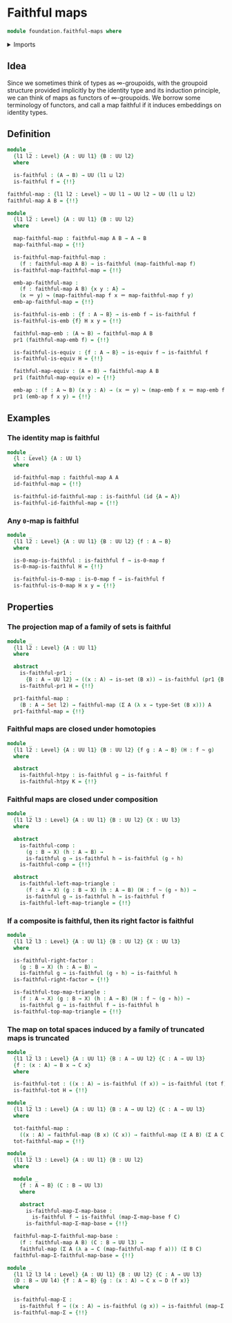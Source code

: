 # Faithful maps

```agda
module foundation.faithful-maps where
```

<details><summary>Imports</summary>

```agda
open import foundation.0-maps
open import foundation.action-on-identifications-functions
open import foundation.dependent-pair-types
open import foundation.universe-levels

open import foundation-core.embeddings
open import foundation-core.equivalences
open import foundation-core.function-types
open import foundation-core.functoriality-dependent-pair-types
open import foundation-core.homotopies
open import foundation-core.identity-types
open import foundation-core.propositional-maps
open import foundation-core.sets
open import foundation-core.truncated-maps
open import foundation-core.truncation-levels
```

</details>

## Idea

Since we sometimes think of types as ∞-groupoids, with the groupoid structure
provided implicitly by the identity type and its induction principle, we can
think of maps as functors of ∞-groupoids. We borrow some terminology of
functors, and call a map faithful if it induces embeddings on identity types.

## Definition

```agda
module _
  {l1 l2 : Level} {A : UU l1} {B : UU l2}
  where

  is-faithful : (A → B) → UU (l1 ⊔ l2)
  is-faithful f = {!!}

faithful-map : {l1 l2 : Level} → UU l1 → UU l2 → UU (l1 ⊔ l2)
faithful-map A B = {!!}

module _
  {l1 l2 : Level} {A : UU l1} {B : UU l2}
  where

  map-faithful-map : faithful-map A B → A → B
  map-faithful-map = {!!}

  is-faithful-map-faithful-map :
    (f : faithful-map A B) → is-faithful (map-faithful-map f)
  is-faithful-map-faithful-map = {!!}

  emb-ap-faithful-map :
    (f : faithful-map A B) {x y : A} →
    (x ＝ y) ↪ (map-faithful-map f x ＝ map-faithful-map f y)
  emb-ap-faithful-map = {!!}

  is-faithful-is-emb : {f : A → B} → is-emb f → is-faithful f
  is-faithful-is-emb {f} H x y = {!!}

  faithful-map-emb : (A ↪ B) → faithful-map A B
  pr1 (faithful-map-emb f) = {!!}

  is-faithful-is-equiv : {f : A → B} → is-equiv f → is-faithful f
  is-faithful-is-equiv H = {!!}

  faithful-map-equiv : (A ≃ B) → faithful-map A B
  pr1 (faithful-map-equiv e) = {!!}

  emb-ap : (f : A ↪ B) (x y : A) → (x ＝ y) ↪ (map-emb f x ＝ map-emb f y)
  pr1 (emb-ap f x y) = {!!}
```

## Examples

### The identity map is faithful

```agda
module _
  {l : Level} {A : UU l}
  where

  id-faithful-map : faithful-map A A
  id-faithful-map = {!!}

  is-faithful-id-faithful-map : is-faithful (id {A = A})
  is-faithful-id-faithful-map = {!!}
```

### Any `0`-map is faithful

```agda
module _
  {l1 l2 : Level} {A : UU l1} {B : UU l2} {f : A → B}
  where

  is-0-map-is-faithful : is-faithful f → is-0-map f
  is-0-map-is-faithful H = {!!}

  is-faithful-is-0-map : is-0-map f → is-faithful f
  is-faithful-is-0-map H x y = {!!}
```

## Properties

### The projection map of a family of sets is faithful

```agda
module _
  {l1 l2 : Level} {A : UU l1}
  where

  abstract
    is-faithful-pr1 :
      {B : A → UU l2} → ((x : A) → is-set (B x)) → is-faithful (pr1 {B = B})
    is-faithful-pr1 H = {!!}

  pr1-faithful-map :
    (B : A → Set l2) → faithful-map (Σ A (λ x → type-Set (B x))) A
  pr1-faithful-map = {!!}
```

### Faithful maps are closed under homotopies

```agda
module _
  {l1 l2 : Level} {A : UU l1} {B : UU l2} {f g : A → B} (H : f ~ g)
  where

  abstract
    is-faithful-htpy : is-faithful g → is-faithful f
    is-faithful-htpy K = {!!}
```

### Faithful maps are closed under composition

```agda
module _
  {l1 l2 l3 : Level} {A : UU l1} {B : UU l2} {X : UU l3}
  where

  abstract
    is-faithful-comp :
      (g : B → X) (h : A → B) →
      is-faithful g → is-faithful h → is-faithful (g ∘ h)
    is-faithful-comp = {!!}

  abstract
    is-faithful-left-map-triangle :
      (f : A → X) (g : B → X) (h : A → B) (H : f ~ (g ∘ h)) →
      is-faithful g → is-faithful h → is-faithful f
    is-faithful-left-map-triangle = {!!}
```

### If a composite is faithful, then its right factor is faithful

```agda
module _
  {l1 l2 l3 : Level} {A : UU l1} {B : UU l2} {X : UU l3}
  where

  is-faithful-right-factor :
    (g : B → X) (h : A → B) →
    is-faithful g → is-faithful (g ∘ h) → is-faithful h
  is-faithful-right-factor = {!!}

  is-faithful-top-map-triangle :
    (f : A → X) (g : B → X) (h : A → B) (H : f ~ (g ∘ h)) →
    is-faithful g → is-faithful f → is-faithful h
  is-faithful-top-map-triangle = {!!}
```

### The map on total spaces induced by a family of truncated maps is truncated

```agda
module _
  {l1 l2 l3 : Level} {A : UU l1} {B : A → UU l2} {C : A → UU l3}
  {f : (x : A) → B x → C x}
  where

  is-faithful-tot : ((x : A) → is-faithful (f x)) → is-faithful (tot f)
  is-faithful-tot H = {!!}

module _
  {l1 l2 l3 : Level} {A : UU l1} {B : A → UU l2} {C : A → UU l3}
  where

  tot-faithful-map :
    ((x : A) → faithful-map (B x) (C x)) → faithful-map (Σ A B) (Σ A C)
  tot-faithful-map = {!!}

module _
  {l1 l2 l3 : Level} {A : UU l1} {B : UU l2}
  where

  module _
    {f : A → B} (C : B → UU l3)
    where

    abstract
      is-faithful-map-Σ-map-base :
        is-faithful f → is-faithful (map-Σ-map-base f C)
      is-faithful-map-Σ-map-base = {!!}

  faithful-map-Σ-faithful-map-base :
    (f : faithful-map A B) (C : B → UU l3) →
    faithful-map (Σ A (λ a → C (map-faithful-map f a))) (Σ B C)
  faithful-map-Σ-faithful-map-base = {!!}

module _
  {l1 l2 l3 l4 : Level} {A : UU l1} {B : UU l2} {C : A → UU l3}
  (D : B → UU l4) {f : A → B} {g : (x : A) → C x → D (f x)}
  where

  is-faithful-map-Σ :
    is-faithful f → ((x : A) → is-faithful (g x)) → is-faithful (map-Σ D f g)
  is-faithful-map-Σ = {!!}
```
